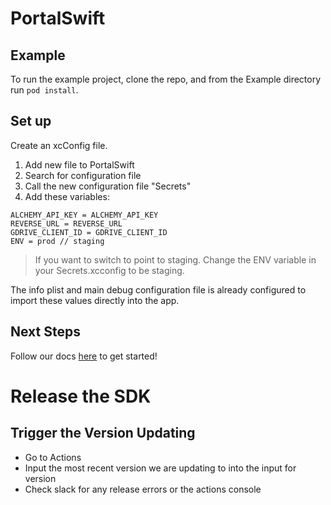# PortalSwift

## Example

To run the example project, clone the repo, and from the Example directory run `pod install`.

## Set up

Create an xcConfig file.

1. Add new file to PortalSwift
2. Search for configuration file
3. Call the new configuration file "Secrets"
4. Add these variables:

```
ALCHEMY_API_KEY = ALCHEMY_API_KEY
REVERSE_URL = REVERSE_URL
GDRIVE_CLIENT_ID = GDRIVE_CLIENT_ID
ENV = prod // staging
```

> If you want to switch to point to staging. Change the ENV variable in your Secrets.xcconfig to be staging.

The info plist and main debug configuration file is already configured to import these values directly into the app.

## Next Steps

Follow our docs [here](https://docs.portalhq.io/swift-pod/portalswift) to get started!

# Release the SDK

## Trigger the Version Updating

- Go to Actions
- Input the most recent version we are updating to into the input for version
- Check slack for any release errors or the actions console
